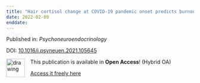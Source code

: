 ```yaml
---
title: "Hair cortisol change at COVID-19 pandemic onset predicts burnout among health personnel."
date: 2022-02-09
enddate:
---
```


Published in: *Psychoneuroendocrinology*

DOI: [10.1016/j.psyneuen.2021.105645](https://doi.org/10.1016/j.psyneuen.2021.105645)

<img src="https://upload.wikimedia.org/wikipedia/commons/thumb/7/77/Open_Access_logo_PLoS_transparent.svg/800px-Open_Access_logo_PLoS_transparent.svg.png" alt="drawing" width="50" align="left"/> &nbsp;&nbsp;&nbsp;This publication is available in **Open Access**! (Hybrid OA)

&nbsp;&nbsp;&nbsp;<a href="https://doi.org/10.1016/j.psyneuen.2021.105645">Access it freely here</a>

